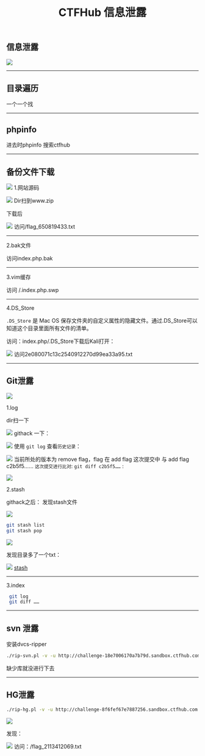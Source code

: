 ﻿---
title: CTFHub 信息泄露
categories: ctf题目
---
## 信息泄露
![](https://img-blog.csdnimg.cn/20210309230320467.png?x-oss-process=image/watermark,type_ZmFuZ3poZW5naGVpdGk,shadow_10,text_aHR0cHM6Ly9ibG9nLmNzZG4ubmV0L3FxXzUzMjYzNzg5,size_16,color_FFFFFF,t_70#pic_center)

<!--more-->
---
## 目录遍历
一个一个找

---
## phpinfo
进去时phpinfo 搜索ctfhub

---
## 备份文件下载

![](https://img-blog.csdnimg.cn/20210309230445984.png?x-oss-process=image/watermark,type_ZmFuZ3poZW5naGVpdGk,shadow_10,text_aHR0cHM6Ly9ibG9nLmNzZG4ubmV0L3FxXzUzMjYzNzg5,size_16,color_FFFFFF,t_70#pic_center)
1.网站源码

![](https://img-blog.csdnimg.cn/20210309230503949.png?x-oss-process=image/watermark,type_ZmFuZ3poZW5naGVpdGk,shadow_10,text_aHR0cHM6Ly9ibG9nLmNzZG4ubmV0L3FxXzUzMjYzNzg5,size_16,color_FFFFFF,t_70#pic_center)
Dir扫到www.zip

下载后

![](https://img-blog.csdnimg.cn/20210309230601148.png#pic_center)
访问/flag_650819433.txt

---
2.bak文件

访问index.php.bak

---
3.vim缓存

访问  /.index.php.swp

---
4.DS_Store

`.DS_Store` 是 Mac OS 保存文件夹的自定义属性的隐藏文件。通过.DS_Store可以知道这个目录里面所有文件的清单。

访问：index.php/.DS_Store下载后Kali打开：


![](https://img-blog.csdnimg.cn/20210309230905925.png?x-oss-process=image/watermark,type_ZmFuZ3poZW5naGVpdGk,shadow_10,text_aHR0cHM6Ly9ibG9nLmNzZG4ubmV0L3FxXzUzMjYzNzg5,size_16,color_FFFFFF,t_70#pic_center)
访问2e080071c13c2540912270d99ea33a95.txt


---
## Git泄露
![](https://img-blog.csdnimg.cn/20210309230936566.png?x-oss-process=image/watermark,type_ZmFuZ3poZW5naGVpdGk,shadow_10,text_aHR0cHM6Ly9ibG9nLmNzZG4ubmV0L3FxXzUzMjYzNzg5,size_16,color_FFFFFF,t_70#pic_center)

1.log

dir扫一下

![](https://img-blog.csdnimg.cn/20210309231009196.png?x-oss-process=image/watermark,type_ZmFuZ3poZW5naGVpdGk,shadow_10,text_aHR0cHM6Ly9ibG9nLmNzZG4ubmV0L3FxXzUzMjYzNzg5,size_16,color_FFFFFF,t_70#pic_center)
githack 一下：

![](https://img-blog.csdnimg.cn/20210309231023916.png?x-oss-process=image/watermark,type_ZmFuZ3poZW5naGVpdGk,shadow_10,text_aHR0cHM6Ly9ibG9nLmNzZG4ubmV0L3FxXzUzMjYzNzg5,size_16,color_FFFFFF,t_70#pic_center)
使用 `git log` 查看`历史记录`：

![](https://img-blog.csdnimg.cn/20210309231055448.png?x-oss-process=image/watermark,type_ZmFuZ3poZW5naGVpdGk,shadow_10,text_aHR0cHM6Ly9ibG9nLmNzZG4ubmV0L3FxXzUzMjYzNzg5,size_16,color_FFFFFF,t_70#pic_center)
当前所处的版本为 remove flag，flag 在 add flag 这次提交中 与 add flag c2b5f5…… `这次提交进行比对`:
`git diff c2b5f5……` :

![](https://img-blog.csdnimg.cn/20210309231123600.png?x-oss-process=image/watermark,type_ZmFuZ3poZW5naGVpdGk,shadow_10,text_aHR0cHM6Ly9ibG9nLmNzZG4ubmV0L3FxXzUzMjYzNzg5,size_16,color_FFFFFF,t_70#pic_center)

2.stash

githack之后：
发现stash文件

![](https://img-blog.csdnimg.cn/20210309231150521.png?x-oss-process=image/watermark,type_ZmFuZ3poZW5naGVpdGk,shadow_10,text_aHR0cHM6Ly9ibG9nLmNzZG4ubmV0L3FxXzUzMjYzNzg5,size_16,color_FFFFFF,t_70#pic_center)

```bash
git stash list
git stash pop
```

![](https://img-blog.csdnimg.cn/2021030923121726.png?x-oss-process=image/watermark,type_ZmFuZ3poZW5naGVpdGk,shadow_10,text_aHR0cHM6Ly9ibG9nLmNzZG4ubmV0L3FxXzUzMjYzNzg5,size_16,color_FFFFFF,t_70#pic_center)

发现目录多了一个txt：

![](https://img-blog.csdnimg.cn/20210309231229628.png?x-oss-process=image/watermark,type_ZmFuZ3poZW5naGVpdGk,shadow_10,text_aHR0cHM6Ly9ibG9nLmNzZG4ubmV0L3FxXzUzMjYzNzg5,size_16,color_FFFFFF,t_70#pic_center)
[stash](https://blog.csdn.net/qq_46222050/article/details/108221042)

---
3.index
```bash
 git log 
 git diff ……
```


---
## svn 泄露
安装dvcs-ripper

```bash
./rip-svn.pl -v -u http://challenge-18e7006170a7b79d.sandbox.ctfhub.com:10080/.svn/
```

缺少库就没进行下去

---
## HG泄露

```bash
./rip-hg.pl -v -u http://challenge-8f6fef67e7887256.sandbox.ctfhub.com:10080/.hg/
```

![](https://img-blog.csdnimg.cn/20210309231623620.png?x-oss-process=image/watermark,type_ZmFuZ3poZW5naGVpdGk,shadow_10,text_aHR0cHM6Ly9ibG9nLmNzZG4ubmV0L3FxXzUzMjYzNzg5,size_16,color_FFFFFF,t_70#pic_center)

发现：

![](https://img-blog.csdnimg.cn/20210309231634610.png?x-oss-process=image/watermark,type_ZmFuZ3poZW5naGVpdGk,shadow_10,text_aHR0cHM6Ly9ibG9nLmNzZG4ubmV0L3FxXzUzMjYzNzg5,size_16,color_FFFFFF,t_70#pic_center)
访问：/flag_2113412069.txt
